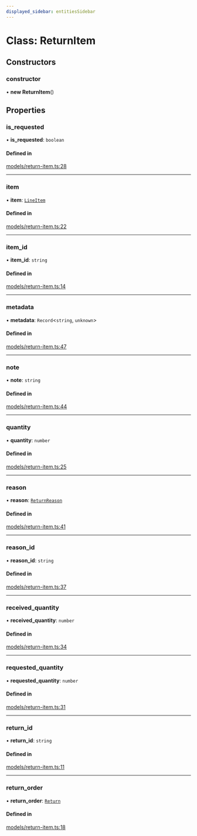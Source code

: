 ```yaml
---
displayed_sidebar: entitiesSidebar
---
```


# Class: ReturnItem

## Constructors

### constructor

• **new ReturnItem**()

## Properties

### is\_requested

• **is\_requested**: `boolean`

#### Defined in

[models/return-item.ts:28](https://github.com/medusajs/medusa/blob/105c68929/packages/medusa/src/models/return-item.ts#L28)

___

### item

• **item**: [`LineItem`](LineItem.md)

#### Defined in

[models/return-item.ts:22](https://github.com/medusajs/medusa/blob/105c68929/packages/medusa/src/models/return-item.ts#L22)

___

### item\_id

• **item\_id**: `string`

#### Defined in

[models/return-item.ts:14](https://github.com/medusajs/medusa/blob/105c68929/packages/medusa/src/models/return-item.ts#L14)

___

### metadata

• **metadata**: `Record`<`string`, `unknown`\>

#### Defined in

[models/return-item.ts:47](https://github.com/medusajs/medusa/blob/105c68929/packages/medusa/src/models/return-item.ts#L47)

___

### note

• **note**: `string`

#### Defined in

[models/return-item.ts:44](https://github.com/medusajs/medusa/blob/105c68929/packages/medusa/src/models/return-item.ts#L44)

___

### quantity

• **quantity**: `number`

#### Defined in

[models/return-item.ts:25](https://github.com/medusajs/medusa/blob/105c68929/packages/medusa/src/models/return-item.ts#L25)

___

### reason

• **reason**: [`ReturnReason`](ReturnReason.md)

#### Defined in

[models/return-item.ts:41](https://github.com/medusajs/medusa/blob/105c68929/packages/medusa/src/models/return-item.ts#L41)

___

### reason\_id

• **reason\_id**: `string`

#### Defined in

[models/return-item.ts:37](https://github.com/medusajs/medusa/blob/105c68929/packages/medusa/src/models/return-item.ts#L37)

___

### received\_quantity

• **received\_quantity**: `number`

#### Defined in

[models/return-item.ts:34](https://github.com/medusajs/medusa/blob/105c68929/packages/medusa/src/models/return-item.ts#L34)

___

### requested\_quantity

• **requested\_quantity**: `number`

#### Defined in

[models/return-item.ts:31](https://github.com/medusajs/medusa/blob/105c68929/packages/medusa/src/models/return-item.ts#L31)

___

### return\_id

• **return\_id**: `string`

#### Defined in

[models/return-item.ts:11](https://github.com/medusajs/medusa/blob/105c68929/packages/medusa/src/models/return-item.ts#L11)

___

### return\_order

• **return\_order**: [`Return`](Return.md)

#### Defined in

[models/return-item.ts:18](https://github.com/medusajs/medusa/blob/105c68929/packages/medusa/src/models/return-item.ts#L18)
